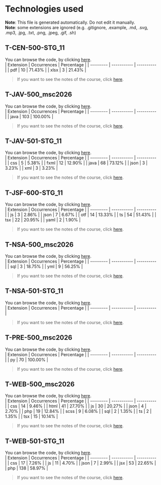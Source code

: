 # Technologies used
**Note**: This file is generated automatically. Do not edit it manually.<br/>
**Note**: some extensions are ignored (e.g. .gitignore, .example, .md, .svg, .mp3, .jpg, .txt, .png, .jpeg, .gif, .sh)

## T-CEN-500-STG_11
You can browse the code, by clicking [here](https://github.com/AlxisHenry/epitech/tree/master//T-CEN-500-STG_11).<br>
| Extension | Occurrences | Percentage |
| --------- | ----------- | ---------- |
| pdf | 10 | 71.43% |
| xlsx | 3 | 21.43% |
> If you want to see the notes of the course, click [here](https://epitech.alexishenry.eu/semesters/t5//t-cen-500-stg_11).

## T-JAV-500_msc2026
You can browse the code, by clicking [here](https://github.com/AlxisHenry/epitech/tree/master//T-JAV-500_msc2026).<br>
| Extension | Occurrences | Percentage |
| --------- | ----------- | ---------- |
| java | 103 | 100.00% |
> If you want to see the notes of the course, click [here](https://epitech.alexishenry.eu/semesters/t5//t-jav-500_msc2026).

## T-JAV-501-STG_11
You can browse the code, by clicking [here](https://github.com/AlxisHenry/epitech/tree/master//T-JAV-501-STG_11).<br>
| Extension | Occurrences | Percentage |
| --------- | ----------- | ---------- |
| css | 5 | 5.38% |
| fxml | 12 | 12.90% |
| java | 68 | 73.12% |
| json | 3 | 3.23% |
| xml | 3 | 3.23% |
> If you want to see the notes of the course, click [here](https://epitech.alexishenry.eu/semesters/t5//t-jav-501-stg_11).

## T-JSF-600-STG_11
You can browse the code, by clicking [here](https://github.com/AlxisHenry/epitech/tree/master//T-JSF-600-STG_11).<br>
| Extension | Occurrences | Percentage |
| --------- | ----------- | ---------- |
| js | 3 | 2.86% |
| json | 7 | 6.67% |
| otf | 14 | 13.33% |
| ts | 54 | 51.43% |
| tsx | 22 | 20.95% |
| yaml | 2 | 1.90% |
> If you want to see the notes of the course, click [here](https://epitech.alexishenry.eu/semesters/t5//t-jsf-600-stg_11).

## T-NSA-500_msc2026
You can browse the code, by clicking [here](https://github.com/AlxisHenry/epitech/tree/master//T-NSA-500_msc2026).<br>
| Extension | Occurrences | Percentage |
| --------- | ----------- | ---------- |
| sql | 3 | 18.75% |
| yml | 9 | 56.25% |
> If you want to see the notes of the course, click [here](https://epitech.alexishenry.eu/semesters/t5//t-nsa-500_msc2026).

## T-NSA-501-STG_11
You can browse the code, by clicking [here](https://github.com/AlxisHenry/epitech/tree/master//T-NSA-501-STG_11).<br>
| Extension | Occurrences | Percentage |
| --------- | ----------- | ---------- |

> If you want to see the notes of the course, click [here](https://epitech.alexishenry.eu/semesters/t5//t-nsa-501-stg_11).

## T-PRE-500_msc2026
You can browse the code, by clicking [here](https://github.com/AlxisHenry/epitech/tree/master//T-PRE-500_msc2026).<br>
| Extension | Occurrences | Percentage |
| --------- | ----------- | ---------- |
| py | 70 | 100.00% |
> If you want to see the notes of the course, click [here](https://epitech.alexishenry.eu/semesters/t5//t-pre-500_msc2026).

## T-WEB-500_msc2026
You can browse the code, by clicking [here](https://github.com/AlxisHenry/epitech/tree/master//T-WEB-500_msc2026).<br>
| Extension | Occurrences | Percentage |
| --------- | ----------- | ---------- |
| css | 14 | 9.46% |
| html | 41 | 27.70% |
| js | 30 | 20.27% |
| json | 4 | 2.70% |
| php | 19 | 12.84% |
| scss | 9 | 6.08% |
| sql | 2 | 1.35% |
| ts | 2 | 1.35% |
| tsx | 15 | 10.14% |
> If you want to see the notes of the course, click [here](https://epitech.alexishenry.eu/semesters/t5//t-web-500_msc2026).

## T-WEB-501-STG_11
You can browse the code, by clicking [here](https://github.com/AlxisHenry/epitech/tree/master//T-WEB-501-STG_11).<br>
| Extension | Occurrences | Percentage |
| --------- | ----------- | ---------- |
| css | 17 | 7.26% |
| js | 11 | 4.70% |
| json | 7 | 2.99% |
| jsx | 53 | 22.65% |
| php | 138 | 58.97% |
> If you want to see the notes of the course, click [here](https://epitech.alexishenry.eu/semesters/t5//t-web-501-stg_11).
